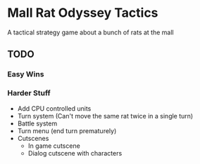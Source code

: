 # Mall Rat Odyssey Tactics

A tactical strategy game about a bunch of rats at the mall

## TODO

### Easy Wins

### Harder Stuff

- Add CPU controlled units
- Turn system (Can't move the same rat twice in a single turn)
- Battle system
- Turn menu (end turn prematurely)
- Cutscenes
  - In game cutscene
  - Dialog cutscene with characters
